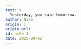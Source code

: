 ```yaml
---
text: >
  Yesterday, you said tomorrow.
author: Nike
origin: 1
origin_url:
id: nike-1
date: 2025-09-02 
---
```

